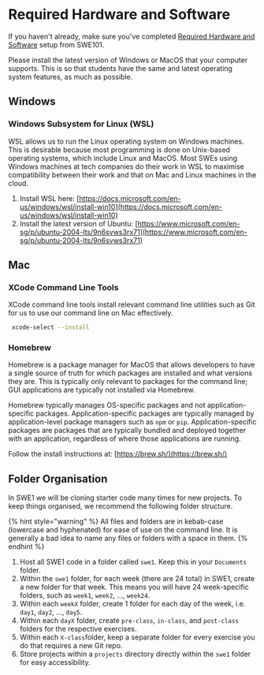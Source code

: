 # Required Hardware and Software

If you haven't already, make sure you've completed [Required Hardware and Software](https://swe101.rocketacademy.co/course-logistics/required-hardware-and-software) setup from SWE101.

Please install the latest version of Windows or MacOS that your computer supports. This is so that students have the same and latest operating system features, as much as possible.

## Windows

### Windows Subsystem for Linux \(WSL\)

WSL allows us to run the Linux operating system on Windows machines. This is desirable because most programming is done on Unix-based operating systems, which include Linux and MacOS. Most SWEs using Windows machines at tech companies do their work in WSL to maximise compatibility between their work and that on Mac and Linux machines in the cloud.

1. Install WSL here: [https://docs.microsoft.com/en-us/windows/wsl/install-win10](https://docs.microsoft.com/en-us/windows/wsl/install-win10)
2. Install the latest version of Ubuntu: [https://www.microsoft.com/en-sg/p/ubuntu-2004-lts/9n6svws3rx71](https://www.microsoft.com/en-sg/p/ubuntu-2004-lts/9n6svws3rx71)

## Mac

### XCode Command Line Tools

XCode command line tools install relevant command line utilities such as Git for us to use our command line on Mac effectively.

```bash
 xcode-select --install
```

### Homebrew

Homebrew is a package manager for MacOS that allows developers to have a single source of truth for which packages are installed and what versions they are. This is typically only relevant to packages for the command line; GUI applications are typically not installed via Homebrew.

Homebrew typically manages OS-specific packages and not application-specific packages. Application-specific packages are typically managed by application-level package managers such as `npm` or `pip`. Application-specific packages are packages that are typically bundled and deployed together with an application, regardless of where those applications are running.

Follow the install instructions at: [https://brew.sh/](https://brew.sh/)

## Folder Organisation

In SWE1 we will be cloning starter code many times for new projects. To keep things organised, we recommend the following folder structure.

{% hint style="warning" %}
All files and folders are in kebab-case \(lowercase and hyphenated\) for ease of use on the command line. It is generally a bad idea to name any files or folders with a space in them.
{% endhint %}

1. Host all SWE1 code in a folder called `swe1`. Keep this in your `Documents` folder.
2. Within the `swe1` folder, for each week \(there are 24 total\) in SWE1, create a new folder for that week. This means you will have 24 week-specific folders, such as `week1`, `week2`, ..., `week24`.
3. Within each `weekX` folder, create 1 folder for each day of the week, i.e. `day1`, `day2`, ..., `day5`.
4. Within each `dayX` folder, create `pre-class`, `in-class`, and `post-class` folders for the respective exercises.
5. Within each `X-class`folder, keep a separate folder for every exercise you do that requires a new Git repo.
6. Store projects within a `projects` directory directly within the `swe1` folder for easy accessibility.

